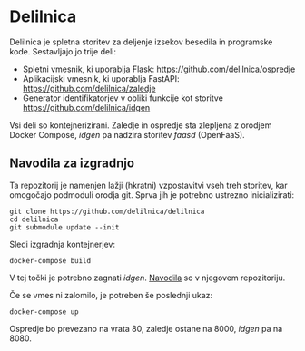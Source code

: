 # Delilnica

Delilnica je spletna storitev za deljenje izsekov besedila in programske kode. Sestavljajo jo trije deli:

- Spletni vmesnik, ki uporablja Flask: <https://github.com/delilnica/ospredje>
- Aplikacijski vmesnik, ki uporablja FastAPI: <https://github.com/delilnica/zaledje>
- Generator identifikatorjev v obliki funkcije kot storitve <https://github.com/delilnica/idgen>

Vsi deli so kontejnerizirani. Zaledje in ospredje sta zlepljena z orodjem Docker Compose, *idgen* pa nadzira storitev *faasd* (OpenFaaS).

## Navodila za izgradnjo

Ta repozitorij je namenjen lažji (hkratni) vzpostavitvi vseh treh storitev, kar omogočajo podmoduli orodja git. Sprva jih je potrebno ustrezno inicializirati:

```
git clone https://github.com/delilnica/delilnica
cd delilnica
git submodule update --init
```

Sledi izgradnja kontejnerjev:

```
docker-compose build
```

V tej točki je potrebno zagnati *idgen*. [Navodila](https://github.com/delilnica/idgen) so v njegovem repozitoriju.

Če se vmes ni zalomilo, je potreben še poslednji ukaz:

```
docker-compose up
```

Ospredje bo prevezano na vrata 80, zaledje ostane na 8000, *idgen* pa na 8080.

